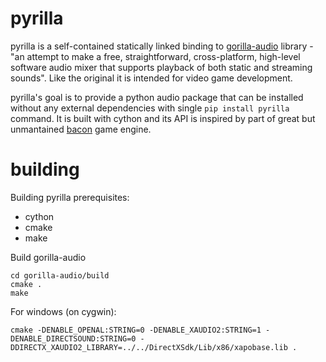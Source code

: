 # pyrilla

pyrilla is a self-contained statically linked binding to
[gorilla-audio](https://code.google.com/p/gorilla-audio/) library -
"an attempt to make a free, straightforward, cross-platform, high-level
software audio mixer that supports playback of both static and streaming
sounds". Like the original it is intended for video game development.

pyrilla's goal is to provide a python audio package that can be installed
without any external dependencies with single `pip install pyrilla` command.
It is built with cython and its API is inspired by part of great but
unmantained [bacon](https://github.com/aholkner/bacon) game engine.


# building

Building pyrilla prerequisites:

* cython
* cmake
* make

Build gorilla-audio

    cd gorilla-audio/build
    cmake .
    make

For windows (on cygwin):

    cmake -DENABLE_OPENAL:STRING=0 -DENABLE_XAUDIO2:STRING=1 -DENABLE_DIRECTSOUND:STRING=0 -DDIRECTX_XAUDIO2_LIBRARY=../../DirectXSdk/Lib/x86/xapobase.lib .
